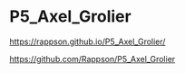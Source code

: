 # P5_Axel_Grolier

https://rappson.github.io/P5_Axel_Grolier/

https://github.com/Rappson/P5_Axel_Grolier
